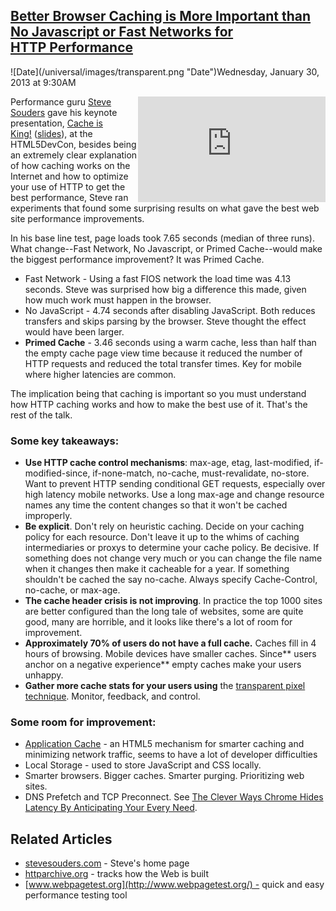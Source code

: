 ## [Better Browser Caching is More Important than No Javascript or Fast Networks for HTTP Performance](/blog/2013/1/30/better-browser-caching-is-more-important-than-no-javascript.html)

<div class="journal-entry-tag journal-entry-tag-post-title"><span class="posted-on">![Date](/universal/images/transparent.png "Date")Wednesday, January 30, 2013 at 9:30AM</span></div>

<div class="body">

<iframe align="right" width="300" height="169" src="http://www.youtube.com/embed/HKNZ-tQQnSY" frameborder="0" allowfullscreen=""></iframe>

Performance guru [Steve Souders](https://twitter.com/souders) gave his keynote presentation, [Cache is King!](http://www.youtube.com/watch?v=HKNZ-tQQnSY) ([slides](http://www.slideshare.net/souders/cache-is-king)), at the HTML5DevCon, besides being an extremely clear explanation of how caching works on the Internet and how to optimize your use of HTTP to get the best performance, Steve ran experiments that found some surprising results on what gave the best web site performance improvements.

In his base line test, page loads took 7.65 seconds (median of three runs). What change--Fast Network, No Javascript, or Primed Cache--would make the biggest performance improvement? It was Primed Cache.

*   Fast Network - Using a fast FIOS network the load time was 4.13 seconds. Steve was surprised how big a difference this made, given how much work must happen in the browser. 
*   No JavaScript - 4.74 seconds after disabling JavaScript. Both reduces transfers and skips parsing by the browser. Steve thought the effect would have been larger.
*   **Primed Cache** - 3.46 seconds using a warm cache, less than half than the empty cache page view time because it reduced the number of HTTP requests and reduced the total transfer times. Key for mobile where higher latencies are common.

The implication being that caching is important so you must understand how HTTP caching works and how to make the best use of it. That's the rest of the talk.

### Some key takeaways: 

*   **Use HTTP cache control mechanisms**: max-age, etag, last-modified, if-modified-since, if-none-match, no-cache, must-revalidate, no-store. Want to prevent HTTP sending conditional GET requests, especially over high latency mobile networks. Use a long max-age and change resource names any time the content changes so that it won't be cached improperly.
*   **Be explicit**. Don't rely on heuristic caching. Decide on your caching policy for each resource. Don't leave it up to the whims of caching intermediaries or proxys to determine your cache policy. Be decisive. If something does not change very much or you can change the file name when it changes then make it cacheable for a year. If something shouldn't be cached the say no-cache. Always specify Cache-Control, no-cache, or max-age.
*   **The cache header crisis is not improving**. In practice the top 1000 sites are better configured than the long tale of websites, some are quite good, many are horrible, and it looks like there's a lot of room for improvement. 
*   **Approximately 70% of users do not have a full cache.** Caches fill in 4 hours of browsing. Mobile devices have smaller caches. Since** users anchor on a negative experience** empty caches make your users unhappy.
*   **Gather more cache stats for your users using** the [transparent pixel technique](http://www.stevesouders.com/blog/2010/03/23/p3pc-quantcast/). Monitor, feedback, and control. 

### Some room for improvement:

*   [Application Cache](https://developer.mozilla.org/en-US/docs/HTML/Using_the_application_cache) - an HTML5 mechanism for smarter caching and minimizing network traffic, seems to have a lot of developer difficulties
*   Local Storage - used to store JavaScript and CSS locally.
*   Smarter browsers. Bigger caches. Smarter purging. Prioritizing web sites.
*   DNS Prefetch and TCP Preconnect. See [The Clever Ways Chrome Hides Latency By Anticipating Your Every Need](http://highscalability.com/blog/2012/6/18/the-clever-ways-chrome-hides-latency-by-anticipating-your-ev.html).

## Related Articles 

*   [stevesouders.com](http://stevesouders.com/) - Steve's home page
*   [httparchive.org](http://httparchive.org/) - tracks how the Web is built
*   [www.webpagetest.org](http://www.webpagetest.org/) - quick and easy performance testing tool 

</div>